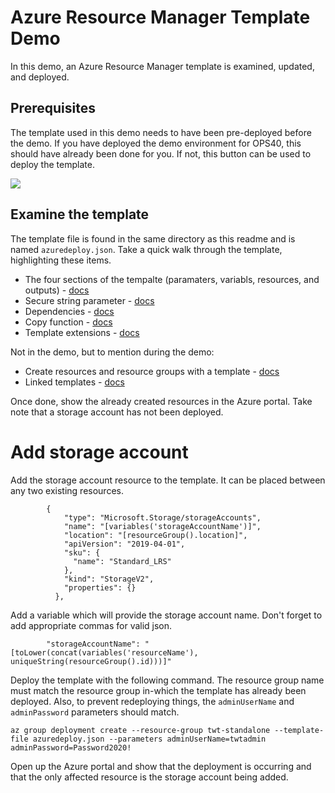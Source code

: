 # Azure Resource Manager Template Demo

In this demo, an Azure Resource Manager template is examined, updated, and deployed.

## Prerequisites

The template used in this demo needs to have been pre-deployed before the demo. If you have deployed the demo environment for OPS40, this should have already been done for you. If not, this button can be used to deploy the template.

<a href="https://portal.azure.com/#create/Microsoft.Template/uri/https%3A%2F%2Fraw.githubusercontent.com%2Fneilpeterson%2Ftailwind-reference-deployment%2Fmaster%2Fdeployment-artifacts-standalone-vm%2Fazuredeploy.json" target="_blank">
    <img src="http://azuredeploy.net/deploybutton.png"/>
</a>

## Examine the template

The template file is found in the same directory as this readme and is named `azuredeploy.json`. Take a quick walk through the template, highlighting these items.

- The four sections of the tempalte (paramaters, variabls, resources, and outputs) - [docs](https://docs.microsoft.com/en-us/azure/azure-resource-manager/resource-group-authoring-templates)
- Secure string parameter - [docs](https://docs.microsoft.com/en-us/azure/azure-resource-manager/template-best-practices#security-recommendations-for-parameters)
- Dependencies - [docs](https://docs.microsoft.com/en-us/azure/azure-resource-manager/resource-group-define-dependencies#reference-and-list-functions)
- Copy function - [docs](https://docs.microsoft.com/en-us/azure/azure-resource-manager/resource-group-create-multiple)
- Template extensions - [docs](https://docs.microsoft.com/en-us/azure/azure-resource-manager/resource-manager-use-extensions)

Not in the demo, but to mention during the demo:

- Create resources and resource groups with a template - [docs](https://docs.microsoft.com/en-us/azure/azure-resource-manager/deploy-to-subscription)
- Linked templates - [docs](https://docs.microsoft.com/en-us/azure/azure-resource-manager/resource-group-linked-templates)

Once done, show the already created resources in the Azure portal. Take note that a storage account has not been deployed.

# Add storage account

Add the storage account resource to the template. It can be placed between any two existing resources.

```
        {
            "type": "Microsoft.Storage/storageAccounts",
            "name": "[variables('storageAccountName')]",
            "location": "[resourceGroup().location]",
            "apiVersion": "2019-04-01",
            "sku": {
              "name": "Standard_LRS"
            },
            "kind": "StorageV2",
            "properties": {}
          },
```

Add a variable which will provide the storage account name. Don't forget to add appropriate commas for valid json.

```
        "storageAccountName": "[toLower(concat(variables('resourceName'), uniqueString(resourceGroup().id)))]"
```


Deploy the template with the following command. The resource group name must match the resource group in-which the template has already been deployed. Also, to prevent redeploying things, the `adminUserName` and `adminPassword` parameters should match.

```
az group deployment create --resource-group twt-standalone --template-file azuredeploy.json --parameters adminUserName=twtadmin adminPassword=Password2020!
```

Open up the Azure portal and show that the deployment is occurring and that the only affected resource is the storage account being added.

<insert image>